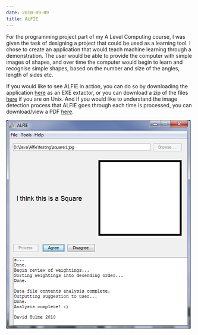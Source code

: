 ```yaml
---
date: 2010-09-09
title: ALFIE
---
```


<BlogPostHeader />

For the programming project part of my A Level Computing course, I was given the task of designing a project that could be used as a learning tool. I chose to create an application that would teach machine learning through a demonstration. The user would be able to provide the computer with simple images of shapes, and over time the computer would begin to learn and recognise simple shapes, based on the number and size of the angles, length of sides etc.

If you would like to see ALFIE in action, you can do so by downloading the application <a href="http://www.box.net/shared/yg7u0uy4v6">here</a> as an EXE extactor, or you can download a zip of the files <a href="http://www.box.net/shared/7ouud45n34">here</a> if you are on Unix. And if you would like to understand the image detection process that ALFIE goes through each time is processed, you can download/view a PDF <a href="http://www.box.net/shared/u4kbxl5son">here</a>.

![ALFIE](./images/alfie.jpg)
